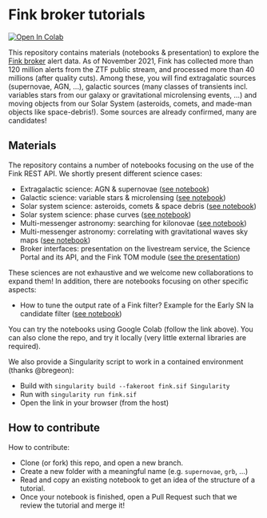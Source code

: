 # Fink broker tutorials

[![Open In Colab](https://colab.research.google.com/assets/colab-badge.svg)](https://colab.research.google.com/github/astrolabsoftware/fink-notebook-template/blob/main)

This repository contains materials (notebooks & presentation) to explore the [Fink broker](https://fink-broker.org) alert data. As of November 2021, Fink has collected more than 120 million alerts from the ZTF public stream, and processed more than 40 millions (after quality cuts). Among these, you will find extragalatic sources (supernovae, AGN, ...), galactic sources (many classes of transients incl. variables stars from our galaxy or gravitational microlensing events, ...) and moving objects from our Solar System (asteroids, comets, and made-man objects like space-debris!). Some sources are already confirmed, many are candidates!

## Materials

The repository contains a number of notebooks focusing on the use of the Fink REST API. We shortly present different science cases:

- Extragalactic science: AGN & supernovae ([see notebook](extragalactic/extragalactic.ipynb))
- Galactic science: variable stars & microlensing ([see notebook](galactic/galactic.ipynb))
- Solar system science: asteroids, comets & space debris ([see notebook](sso/sso.ipynb))
- Solar system science: phase curves ([see notebook](sso/fink_sso_imcce.ipynb))
- Multi-messenger astronomy: searching for kilonovae ([see notebook](MMA/MMA.ipynb))
- Multi-messenger astronomy: correlating with gravitational waves sky maps ([see notebook](MMA/gravitational_waves.ipynb))
- Broker interfaces: presentation on the livestream service, the Science Portal and its API, and the Fink TOM module ([see the presentation](interfaces/README.md))

These sciences are not exhaustive and we welcome new collaborations to expand them! In addition, there are notebooks focusing on other specific aspects:

- How to tune the output rate of a Fink filter? Example for the Early SN Ia candidate filter ([see notebook](extragalactic/tuning_snia_output_rate.ipynb))

You can try the notebooks using Google Colab (follow the link above). You can also clone the repo, and try it locally (very little external libraries are required).

We also provide a Singularity script to work in a contained environment (thanks @bregeon):

- Build with `singularity build --fakeroot fink.sif Singularity`
- Run with `singularity run fink.sif`
- Open the link in your browser (from the host)

## How to contribute

How to contribute:

- Clone (or fork) this repo, and open a new branch.
- Create a new folder with a meaningful name (e.g. `supernovae`, `grb`, ...)
- Read and copy an existing notebook to get an idea of the structure of a tutorial.
- Once your notebook is finished, open a Pull Request such that we review the tutorial and merge it!
